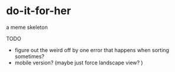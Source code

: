 do-it-for-her
=========================


a meme skeleton


TODO

- figure out the weird off by one error that happens when sorting sometimes?
- mobile version? (maybe just force landscape view? )
